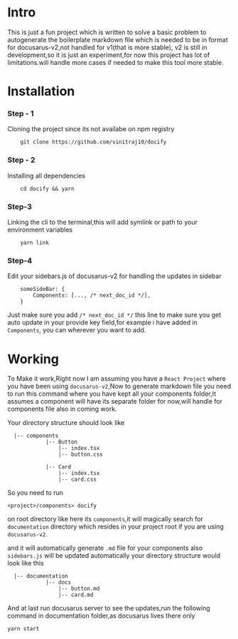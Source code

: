 # Intro
This is just a fun project which is written to solve a basic problem to autogenerate the boilerplate markdown file which is needed to be in format for docusarus-v2,not handled for v1(that is more stable), v2 is still in development,so it is just an experiment,for now this project has lot of limitations.will handle more cases if needed to make this tool more stable.


# Installation

### Step - 1
Cloning the project since its not availabe on npm registry
```
    git clone https://github.com/vinitraj10/docify
```

### Step - 2
Installing all dependencies
```
    cd docify && yarn
```

### Step-3
Linking the cli to the terminal,this will add symlink or path to your environment variables
```
    yarn link
```
### Step-4
Edit your sidebars.js of docusarus-v2 for handling the updates in sidebar
```
    someSideBar: {
        Components: [..., /* next_doc_id */],
    }
```
Just make sure you add `/* next_doc_id */` this line to make sure you get auto update in your provide key field,for example i have added in `Components`, you can wherever you want to add.
# Working

To Make it work,Right now I am assuming you have a `React Project` where you have been using `docusarus-v2`,Now to generate markdown file you need to run this command where you have kept all your components folder,It assumes a component will have its separate folder for now,will handle for components file also in coming work.

Your directory structure should look like
```
  |-- components
            |-- Button
                |-- index.tsx
                |-- button.css
                    
            |-- Card
                |-- index.tsx
                |-- card.css
```

So you need to run 
```
<project>/components> docify
```
on root directory like here its `components`,it will magically search for `documentation` directory which resides in your project root if you are using `docusarus-v2`.


and it will automatically generate `.md` file for your components also `sidebars.js` will be updated automatically your directory structure would look like this

```
  |-- documentation
            |-- docs
                |-- button.md
                |-- card.md                 
```


And at last run docusarus server to see the updates,run the following command in documentation folder,as docusarus lives there only

```
yarn start
```